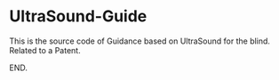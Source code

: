 # UltraSound-Guide
This is the source code of Guidance based on UltraSound for the blind. Related to a Patent.

END.
